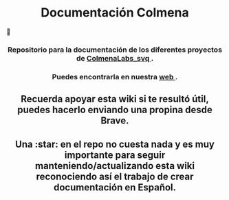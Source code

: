 <h1 align="center"> Documentación Colmena </h1> 

:honeybee:

<h3 align="center"> Repositorio para la documentación de los diferentes proyectos de <a href="https://www.colmenalabs.org" target="_blank"> ColmenaLabs_svq </a>.</h3>

<h3 align="center"> Puedes encontrarla en nuestra <a href="https://wiki.colmenalabs.org/" target="_blank"> web </a>.</h3>

<h2 align="center">Recuerda apoyar esta wiki si te resultó útil, puedes hacerlo enviando una propina desde Brave.</h2>

<h2 align="center">Una :star: en el repo no cuesta nada y es muy importante para seguir manteniendo/actualizando esta wiki reconociendo así el trabajo de crear documentación en Español.</h2>
